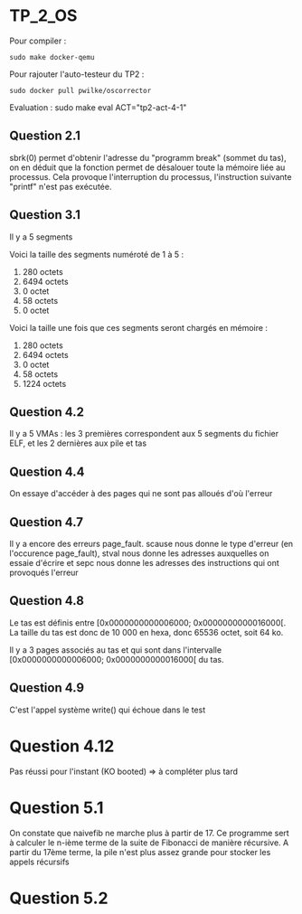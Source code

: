 # TP_2_OS

Pour compiler  :

    sudo make docker-qemu

Pour rajouter l'auto-testeur du TP2 :

    sudo docker pull pwilke/oscorrector

Evaluation :
    sudo make eval ACT="tp2-act-4-1"


## Question 2.1
sbrk(0) permet d'obtenir l'adresse du "programm break" (sommet du tas), on en déduit que la fonction permet de désalouer toute la mémoire liée au processus. Cela provoque l'interruption du processus, l'instruction suivante "printf" n'est pas exécutée.

## Question 3.1
Il y a 5 segments

Voici la taille des segments numéroté de 1 à 5 :
1.  280 octets
2.  6494 octets
3.  0 octet
4.  58 octets
5.  0 octet

Voici la taille une fois que ces segments seront chargés en mémoire :
1.  280 octets
2.  6494 octets
3.  0 octet
4.  58 octets
5.  1224 octets

## Question 4.2

Il y a 5 VMAs : les 3 premières correspondent aux 5 segments du fichier ELF, et les 2 dernières aux pile et tas

## Question 4.4
On essaye d'accéder à des pages qui ne sont pas alloués d'où l'erreur

## Question 4.7
Il y a encore des erreurs page_fault. scause nous donne le type d'erreur (en l'occurence page_fault), stval nous donne les adresses auxquelles on essaie d'écrire et sepc nous donne les adresses des instructions qui ont provoqués l'erreur

## Question 4.8
Le tas est définis entre [0x0000000000006000; 0x0000000000016000[. La taille du tas est donc de 10 000 en hexa, donc 65536 octet, soit 64 ko.

Il y a 3 pages associés au tas et qui sont dans l'intervalle [0x0000000000006000; 0x0000000000016000[ du tas.

## Question 4.9
C'est l'appel système write() qui échoue dans le test

# Question 4.12
Pas réussi pour l'instant (KO booted) => à compléter plus tard

# Question 5.1
On constate que naivefib  ne marche plus à partir de 17. Ce programme sert à calculer le n-ième terme de la suite de Fibonacci de manière récursive. A partir du 17ème terme, la pile n'est plus assez grande pour stocker les appels récursifs

# Question 5.2















